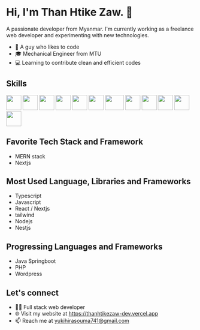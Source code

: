 # Hi, I'm Than Htike Zaw. 👋


  A passionate developer from Myanmar. I'm currently working as a freelance web developer and experimenting with new technologies.

- 🚀 A guy who likes to code
- 🎓 Mechanical Engineer from MTU
- 💻 Learning to contribute clean and efficient codes

## Skills
<p align="start">
<img src="https://user-images.githubusercontent.com/125514456/232378087-1190bb7e-cfd6-4716-b5bb-a829c3493eda.png" width="40" height="40">
<img src="https://user-images.githubusercontent.com/125514456/232380777-e4830cbd-9394-4026-8a3d-71bda0c4ec51.png" width="40" height="40">
<img src="https://user-images.githubusercontent.com/125514456/232381191-e99c4e81-0b26-41d1-88c1-a5ffee907ada.png" width="40" height="40">
<img src="https://user-images.githubusercontent.com/125514456/232381298-6e79dbd6-6980-403c-988c-19625e85e1a8.png" width="40" height="40">
<img src="https://user-images.githubusercontent.com/125514456/232381328-106a1dac-e811-421c-ad78-984b0862dabd.png" width="40" height="40">
<img src="https://user-images.githubusercontent.com/125514456/232381399-05f53b00-d1bf-4ad0-8738-225a88f5bb93.png" width="40" height="40">
<img src="https://user-images.githubusercontent.com/125514456/232381336-2fa1a9de-4b68-4e77-8475-2fb20f0fd039.png" width="50" height="40">
<img src="https://user-images.githubusercontent.com/125514456/232381343-585d2f7b-4c25-4645-91eb-2516acad16e4.png" width="40" height="40">
<img src="https://user-images.githubusercontent.com/125514456/232381351-46c3c367-331a-4040-8b12-d062a670ab67.png" width="40" height="40">
<img src="https://user-images.githubusercontent.com/125514456/232381369-267fd114-9145-46f6-8227-e423abd730de.png" width="40" height="40">
<img src="https://user-images.githubusercontent.com/125514456/232381446-07aec68d-1a3c-4aca-b848-020d566bcdb5.png" width="40" height="40">
<img src="https://user-images.githubusercontent.com/125514456/5f87d420-a6eb-4991-a1b6-bfdb3e3726cb.png" width="40" height="40">

## Favorite Tech Stack and Framework
- MERN stack
- Nextjs

## Most Used Language, Libraries and Frameworks
- Typescript
- Javascript
- React / Nextjs
- tailwind
- Nodejs
- Nestjs

## Progressing Languages and Frameworks
- Java Springboot
- PHP
- Wordpress


## Let's connect


- 👨‍💻 Full stack web developer
- 🌐 Visit my website at https://thanhtikezaw-dev.vercel.app
- 📫 Reach me at yukihirasouma741@gmail.com
